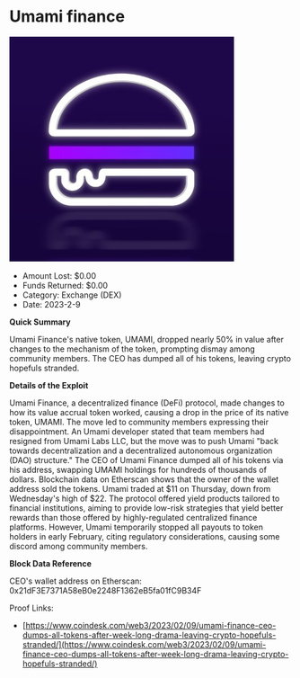 # Umami finance
![Umami finance](/rektimages/Umami-finance.png)
- Amount Lost: $0.00
- Funds Returned: $0.00
- Category: Exchange (DEX)
- Date: 2023-2-9

**Quick Summary**

Umami Finance's native token, UMAMI, dropped nearly 50% in value after changes to the mechanism of the token, prompting dismay among community members. The CEO has dumped all of his tokens, leaving crypto hopefuls stranded.

  


 **Details of the Exploit**  

Umami Finance, a decentralized finance (DeFi) protocol, made changes to how its value accrual token worked, causing a drop in the price of its native token, UMAMI. The move led to community members expressing their disappointment. An Umami developer stated that team members had resigned from Umami Labs LLC, but the move was to push Umami "back towards decentralization and a decentralized autonomous organization (DAO) structure." The CEO of Umami Finance dumped all of his tokens via his address, swapping UMAMI holdings for hundreds of thousands of dollars. Blockchain data on Etherscan shows that the owner of the wallet address sold the tokens. Umami traded at $11 on Thursday, down from Wednesday's high of $22. The protocol offered yield products tailored to financial institutions, aiming to provide low-risk strategies that yield better rewards than those offered by highly-regulated centralized finance platforms. However, Umami temporarily stopped all payouts to token holders in early February, citing regulatory considerations, causing some discord among community members.

  


 **Block Data Reference**

CEO's wallet address on Etherscan: 0x21dF3E7371A58eB0e2248F1362eB5fa01fC9B34F


Proof Links:
- [https://www.coindesk.com/web3/2023/02/09/umami-finance-ceo-dumps-all-tokens-after-week-long-drama-leaving-crypto-hopefuls-stranded/](https://www.coindesk.com/web3/2023/02/09/umami-finance-ceo-dumps-all-tokens-after-week-long-drama-leaving-crypto-hopefuls-stranded/)


